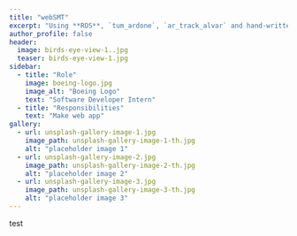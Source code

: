 ```yaml
---
title: "webSMT"
excerpt: "Using **ROS**, `tum_ardone`, `ar_track_alvar` and hand-written code, a **TurtleBot 2** and an **AR.Drone Parrot 2.0** team up to explore and map the surrounding environment."
author_profile: false
header:
  image: birds-eye-view-1..jpg
  teaser: birds-eye-view-1.jpg
sidebar:
  - title: "Role"
    image: boeing-logo.jpg
    image_alt: "Boeing Logo"
    text: "Software Developer Intern"
  - title: "Responsibilities"
    text: "Make web app"
gallery:
  - url: unsplash-gallery-image-1.jpg
    image_path: unsplash-gallery-image-1-th.jpg
    alt: "placeholder image 1"
  - url: unsplash-gallery-image-2.jpg
    image_path: unsplash-gallery-image-2-th.jpg
    alt: "placeholder image 2"
  - url: unsplash-gallery-image-3.jpg
    image_path: unsplash-gallery-image-3-th.jpg
    alt: "placeholder image 3"
---
```


test

